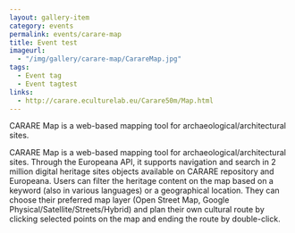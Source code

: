 ```yaml
---
layout: gallery-item
category: events
permalink: events/carare-map
title: Event test
imageurl: 
  - "/img/gallery/carare-map/CarareMap.jpg"
tags: 
  - Event tag
  - Event tagtest
links:
  - http://carare.eculturelab.eu/Carare50m/Map.html
---
```


CARARE Map is a web-based mapping tool for archaeological/architectural sites.

CARARE Map is a web-based mapping tool for archaeological/architectural sites. Through the Europeana API, it supports navigation and search in 2 million digital heritage sites objects available on CARARE repository and Europeana. Users can filter the heritage content on the map based on a keyword (also in various languages) or a geographical location. They can choose their preferred map layer (Open Street Map, Google Physical/Satellite/Streets/Hybrid) and plan their own cultural route by clicking selected points on the map and ending the route by double-click.
